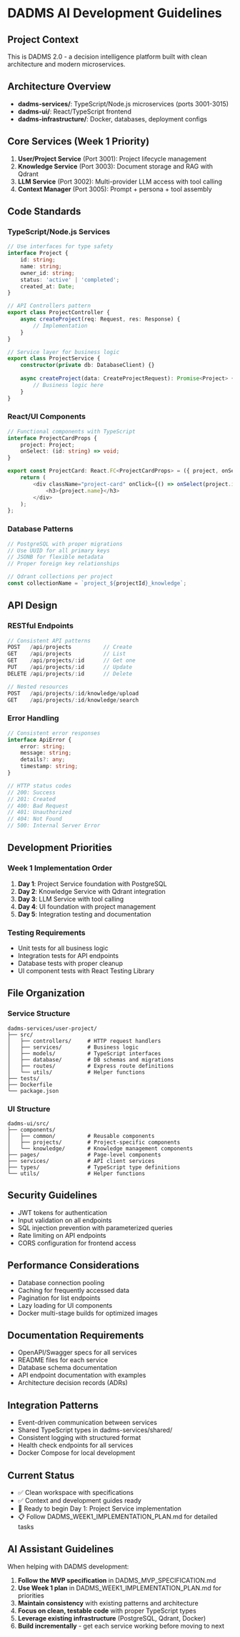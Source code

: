# DADMS AI Development Guidelines

## Project Context
This is DADMS 2.0 - a decision intelligence platform built with clean architecture and modern microservices.

## Architecture Overview
- **dadms-services/**: TypeScript/Node.js microservices (ports 3001-3015)
- **dadms-ui/**: React/TypeScript frontend 
- **dadms-infrastructure/**: Docker, databases, deployment configs

## Core Services (Week 1 Priority)
1. **User/Project Service** (Port 3001): Project lifecycle management
2. **Knowledge Service** (Port 3003): Document storage and RAG with Qdrant
3. **LLM Service** (Port 3002): Multi-provider LLM access with tool calling
4. **Context Manager** (Port 3005): Prompt + persona + tool assembly

## Code Standards

### TypeScript/Node.js Services
```typescript
// Use interfaces for type safety
interface Project {
    id: string;
    name: string;
    owner_id: string;
    status: 'active' | 'completed';
    created_at: Date;
}

// API Controllers pattern
export class ProjectController {
    async createProject(req: Request, res: Response) {
        // Implementation
    }
}

// Service layer for business logic
export class ProjectService {
    constructor(private db: DatabaseClient) {}
    
    async createProject(data: CreateProjectRequest): Promise<Project> {
        // Business logic here
    }
}
```

### React/UI Components
```typescript
// Functional components with TypeScript
interface ProjectCardProps {
    project: Project;
    onSelect: (id: string) => void;
}

export const ProjectCard: React.FC<ProjectCardProps> = ({ project, onSelect }) => {
    return (
        <div className="project-card" onClick={() => onSelect(project.id)}>
            <h3>{project.name}</h3>
        </div>
    );
};
```

### Database Patterns
```typescript
// PostgreSQL with proper migrations
// Use UUID for all primary keys
// JSONB for flexible metadata
// Proper foreign key relationships

// Qdrant collections per project
const collectionName = `project_${projectId}_knowledge`;
```

## API Design

### RESTful Endpoints
```typescript
// Consistent API patterns
POST   /api/projects          // Create
GET    /api/projects          // List
GET    /api/projects/:id      // Get one
PUT    /api/projects/:id      // Update
DELETE /api/projects/:id      // Delete

// Nested resources
POST   /api/projects/:id/knowledge/upload
GET    /api/projects/:id/knowledge/search
```

### Error Handling
```typescript
// Consistent error responses
interface ApiError {
    error: string;
    message: string;
    details?: any;
    timestamp: string;
}

// HTTP status codes
// 200: Success
// 201: Created
// 400: Bad Request
// 401: Unauthorized
// 404: Not Found
// 500: Internal Server Error
```

## Development Priorities

### Week 1 Implementation Order
1. **Day 1**: Project Service foundation with PostgreSQL
2. **Day 2**: Knowledge Service with Qdrant integration
3. **Day 3**: LLM Service with tool calling
4. **Day 4**: UI foundation with project management
5. **Day 5**: Integration testing and documentation

### Testing Requirements
- Unit tests for all business logic
- Integration tests for API endpoints
- Database tests with proper cleanup
- UI component tests with React Testing Library

## File Organization

### Service Structure
```
dadms-services/user-project/
├── src/
│   ├── controllers/     # HTTP request handlers
│   ├── services/        # Business logic
│   ├── models/          # TypeScript interfaces
│   ├── database/        # DB schemas and migrations
│   ├── routes/          # Express route definitions
│   └── utils/           # Helper functions
├── tests/
├── Dockerfile
└── package.json
```

### UI Structure
```
dadms-ui/src/
├── components/
│   ├── common/          # Reusable components
│   ├── projects/        # Project-specific components
│   └── knowledge/       # Knowledge management components
├── pages/               # Page-level components
├── services/            # API client services
├── types/               # TypeScript type definitions
└── utils/               # Helper functions
```

## Security Guidelines
- JWT tokens for authentication
- Input validation on all endpoints
- SQL injection prevention with parameterized queries
- Rate limiting on API endpoints
- CORS configuration for frontend access

## Performance Considerations
- Database connection pooling
- Caching for frequently accessed data
- Pagination for list endpoints
- Lazy loading for UI components
- Docker multi-stage builds for optimized images

## Documentation Requirements
- OpenAPI/Swagger specs for all services
- README files for each service
- Database schema documentation
- API endpoint documentation with examples
- Architecture decision records (ADRs)

## Integration Patterns
- Event-driven communication between services
- Shared TypeScript types in dadms-services/shared/
- Consistent logging with structured format
- Health check endpoints for all services
- Docker Compose for local development

## Current Status
- ✅ Clean workspace with specifications
- ✅ Context and development guides ready
- 🔄 Ready to begin Day 1: Project Service implementation
- 📋 Follow DADMS_WEEK1_IMPLEMENTATION_PLAN.md for detailed tasks

## AI Assistant Guidelines
When helping with DADMS development:
1. **Follow the MVP specification** in DADMS_MVP_SPECIFICATION.md
2. **Use Week 1 plan** in DADMS_WEEK1_IMPLEMENTATION_PLAN.md for priorities
3. **Maintain consistency** with existing patterns and architecture
4. **Focus on clean, testable code** with proper TypeScript types
5. **Leverage existing infrastructure** (PostgreSQL, Qdrant, Docker)
6. **Build incrementally** - get each service working before moving to next

